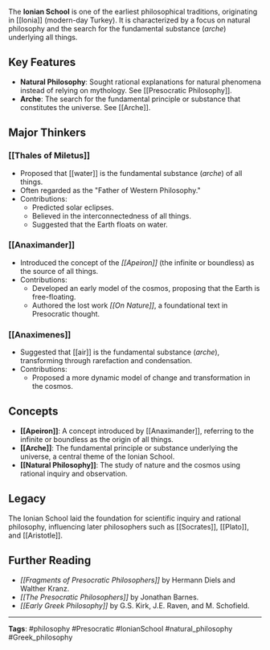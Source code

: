 The **Ionian School** is one of the earliest philosophical traditions, originating in [[Ionia]] (modern-day Turkey). It is characterized by a focus on natural philosophy and the search for the fundamental substance (*arche*) underlying all things.

## Key Features
- **Natural Philosophy**: Sought rational explanations for natural phenomena instead of relying on mythology. See [[Presocratic Philosophy]].
- **Arche**: The search for the fundamental principle or substance that constitutes the universe. See [[Arche]].

## Major Thinkers
### [[Thales of Miletus]]
- Proposed that [[water]] is the fundamental substance (*arche*) of all things.
- Often regarded as the "Father of Western Philosophy."
- Contributions:
  - Predicted solar eclipses.
  - Believed in the interconnectedness of all things.
  - Suggested that the Earth floats on water.

### [[Anaximander]]
- Introduced the concept of the *[[Apeiron]]* (the infinite or boundless) as the source of all things.
- Contributions:
  - Developed an early model of the cosmos, proposing that the Earth is free-floating.
  - Authored the lost work *[[On Nature]]*, a foundational text in Presocratic thought.

### [[Anaximenes]]
- Suggested that [[air]] is the fundamental substance (*arche*), transforming through rarefaction and condensation.
- Contributions:
  - Proposed a more dynamic model of change and transformation in the cosmos.

## Concepts
- **[[Apeiron]]**: A concept introduced by [[Anaximander]], referring to the infinite or boundless as the origin of all things.
- **[[Arche]]**: The fundamental principle or substance underlying the universe, a central theme of the Ionian School.
- **[[Natural Philosophy]]**: The study of nature and the cosmos using rational inquiry and observation.

## Legacy
The Ionian School laid the foundation for scientific inquiry and rational philosophy, influencing later philosophers such as [[Socrates]], [[Plato]], and [[Aristotle]].

## Further Reading
- *[[Fragments of Presocratic Philosophers]]* by Hermann Diels and Walther Kranz.
- *[[The Presocratic Philosophers]]* by Jonathan Barnes.
- *[[Early Greek Philosophy]]* by G.S. Kirk, J.E. Raven, and M. Schofield.

---

**Tags**: #philosophy #Presocratic #IonianSchool #natural_philosophy #Greek_philosophy